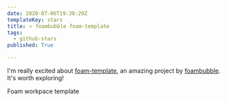 ```yaml
---
date: 2020-07-06T19:38:29Z
templateKey: stars
title: ⭐ foambubble foam-template
tags:
  - github-stars
published: True

---
```


I'm really excited about [foam-template](https://github.com/foambubble/foam-template), an amazing project by [foambubble](https://github.com/foambubble). It's worth exploring!

Foam workpace template
